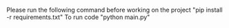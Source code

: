 Please run the following command before working on the project "pip install -r requirements.txt"
To run code "python main.py"